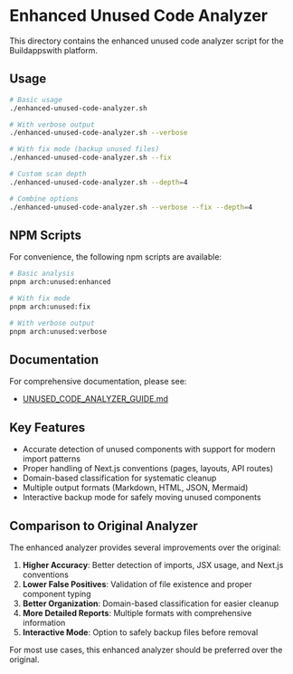 # Enhanced Unused Code Analyzer

This directory contains the enhanced unused code analyzer script for the Buildappswith platform.

## Usage

```bash
# Basic usage
./enhanced-unused-code-analyzer.sh

# With verbose output
./enhanced-unused-code-analyzer.sh --verbose

# With fix mode (backup unused files)
./enhanced-unused-code-analyzer.sh --fix

# Custom scan depth
./enhanced-unused-code-analyzer.sh --depth=4

# Combine options
./enhanced-unused-code-analyzer.sh --verbose --fix --depth=4
```

## NPM Scripts

For convenience, the following npm scripts are available:

```bash
# Basic analysis
pnpm arch:unused:enhanced

# With fix mode
pnpm arch:unused:fix

# With verbose output
pnpm arch:unused:verbose
```

## Documentation

For comprehensive documentation, please see:

- [UNUSED_CODE_ANALYZER_GUIDE.md](/docs/engineering/UNUSED_CODE_ANALYZER_GUIDE.md)

## Key Features

- Accurate detection of unused components with support for modern import patterns
- Proper handling of Next.js conventions (pages, layouts, API routes)
- Domain-based classification for systematic cleanup
- Multiple output formats (Markdown, HTML, JSON, Mermaid)
- Interactive backup mode for safely moving unused components

## Comparison to Original Analyzer

The enhanced analyzer provides several improvements over the original:

1. **Higher Accuracy**: Better detection of imports, JSX usage, and Next.js conventions
2. **Lower False Positives**: Validation of file existence and proper component typing
3. **Better Organization**: Domain-based classification for easier cleanup
4. **More Detailed Reports**: Multiple formats with comprehensive information
5. **Interactive Mode**: Option to safely backup files before removal

For most use cases, this enhanced analyzer should be preferred over the original.
